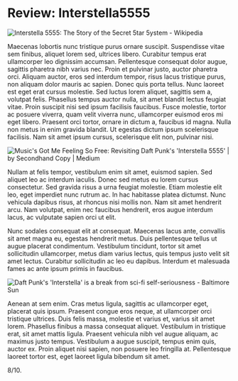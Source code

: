 # Review: Interstella5555

![Interstella 5555: The 5tory of the 5ecret 5tar 5ystem - Wikipedia](https://upload.wikimedia.org/wikipedia/en/9/95/Interstella5555.jpg)

Maecenas lobortis nunc tristique purus ornare suscipit. Suspendisse vitae sem finibus, aliquet lorem sed, ultrices libero. Curabitur tempus erat ullamcorper leo dignissim accumsan. Pellentesque consequat dolor augue, sagittis pharetra nibh varius nec. Proin et pulvinar justo, auctor pharetra orci. Aliquam auctor, eros sed interdum tempor, risus lacus tristique purus, non aliquam dolor mauris ac sapien. Donec quis porta tellus. Nunc laoreet est eget erat cursus molestie. Sed luctus lorem aliquet, sagittis sem a, volutpat felis. Phasellus tempus auctor nulla, sit amet blandit lectus feugiat vitae. Proin suscipit nisi sed ipsum facilisis faucibus. Fusce molestie, tortor ac posuere viverra, quam velit viverra nunc, ullamcorper euismod eros mi eget libero. Praesent orci tortor, ornare in dictum a, faucibus id magna. Nulla non metus in enim gravida blandit. Ut egestas dictum ipsum scelerisque facilisis. Nam sit amet ipsum cursus, scelerisque elit non, pulvinar nisi.

![Music's Got Me Feeling So Free: Revisiting Daft Punk's 'Interstella 5555' |  by Secondhand Copy | Medium](https://miro.medium.com/max/1200/1*po1BZ9zw02mNZ3w6XdKK3g.jpeg)

Nullam at felis tempor, vestibulum enim sit amet, euismod sapien. Sed aliquet leo ac interdum iaculis. Donec sed metus eu lorem cursus consectetur. Sed gravida risus a urna feugiat molestie. Etiam molestie elit leo, eget imperdiet nunc rutrum ac. In hac habitasse platea dictumst. Nunc vehicula dapibus risus, at rhoncus nisi mollis non. Nam sit amet hendrerit arcu. Nam volutpat, enim nec faucibus hendrerit, eros augue interdum lacus, ac vulputate sapien orci ut elit. 

Nunc sodales consequat elit at consequat. Maecenas lacus ante, convallis sit amet magna eu, egestas hendrerit metus. Duis pellentesque tellus ut augue placerat condimentum. Vestibulum tincidunt, tortor sit amet sollicitudin ullamcorper, metus diam varius lectus, quis tempus justo velit sit amet lectus. Curabitur sollicitudin ac leo eu dapibus. Interdum et malesuada fames ac ante ipsum primis in faucibus.

![Daft Punk's 'Interstella' is a break from sci-fi self-seriousness -  Baltimore Sun](https://www.baltimoresun.com/resizer/a6D2rsbLiiLMwE5AfL2_IEjxj2M=/1200x0/top/arc-anglerfish-arc2-prod-tronc.s3.amazonaws.com/public/4KMVEETIN5FO5BSC6AYUXXA6VQ.jpg)

Aenean at sem enim. Cras metus ligula, sagittis ac ullamcorper eget, placerat quis ipsum. Praesent congue eros neque, at ullamcorper orci tristique ultrices. Duis felis massa, molestie et varius et, varius sit amet lorem. Phasellus finibus a massa consequat aliquet. Vestibulum in tristique erat, sit amet mattis ligula. Praesent vehicula nibh vel augue aliquam, ac maximus justo tempus. Vestibulum a augue suscipit, tempus enim quis, auctor ex. Proin aliquet nisi sapien, non posuere leo fringilla at. Pellentesque laoreet tortor est, eget laoreet ligula bibendum sit amet.

8/10.